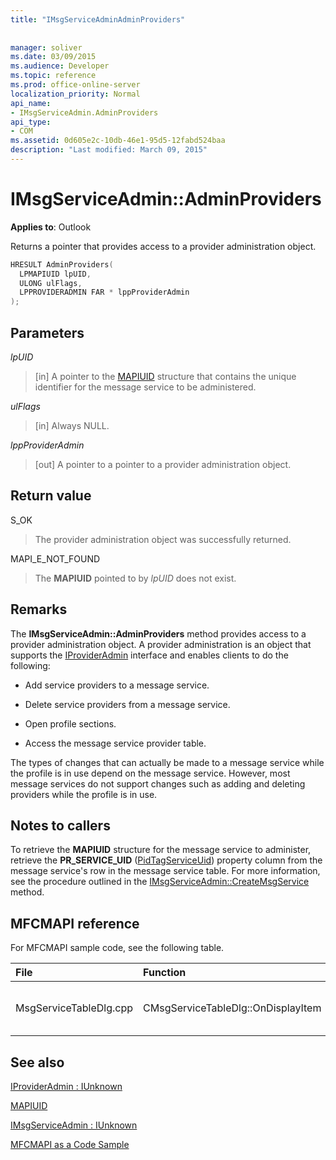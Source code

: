 ```yaml
---
title: "IMsgServiceAdminAdminProviders"
 
 
manager: soliver
ms.date: 03/09/2015
ms.audience: Developer
ms.topic: reference
ms.prod: office-online-server
localization_priority: Normal
api_name:
- IMsgServiceAdmin.AdminProviders
api_type:
- COM
ms.assetid: 0d605e2c-10db-46e1-95d5-12fabd524baa
description: "Last modified: March 09, 2015"
---
```


# IMsgServiceAdmin::AdminProviders

  
  
**Applies to**: Outlook 
  
Returns a pointer that provides access to a provider administration object.
  
```cpp
HRESULT AdminProviders(
  LPMAPIUID lpUID,
  ULONG ulFlags,
  LPPROVIDERADMIN FAR * lppProviderAdmin
);
```

## Parameters

 _lpUID_
  
> [in] A pointer to the [MAPIUID](mapiuid.md) structure that contains the unique identifier for the message service to be administered. 
    
 _ulFlags_
  
> [in] Always NULL. 
    
 _lppProviderAdmin_
  
> [out] A pointer to a pointer to a provider administration object.
    
## Return value

S_OK 
  
> The provider administration object was successfully returned.
    
MAPI_E_NOT_FOUND 
  
> The **MAPIUID** pointed to by  _lpUID_ does not exist. 
    
## Remarks

The **IMsgServiceAdmin::AdminProviders** method provides access to a provider administration object. A provider administration is an object that supports the [IProviderAdmin](iprovideradminiunknown.md) interface and enables clients to do the following: 
  
- Add service providers to a message service.
    
- Delete service providers from a message service.
    
- Open profile sections.
    
- Access the message service provider table.
    
The types of changes that can actually be made to a message service while the profile is in use depend on the message service. However, most message services do not support changes such as adding and deleting providers while the profile is in use.
  
## Notes to callers

To retrieve the **MAPIUID** structure for the message service to administer, retrieve the **PR_SERVICE_UID** ([PidTagServiceUid](pidtagserviceuid-canonical-property.md)) property column from the message service's row in the message service table. For more information, see the procedure outlined in the [IMsgServiceAdmin::CreateMsgService](imsgserviceadmin-createmsgservice.md) method. 
  
## MFCMAPI reference

For MFCMAPI sample code, see the following table.
  
|**File**|**Function**|**Comment**|
|:-----|:-----|:-----|
|MsgServiceTableDlg.cpp  <br/> |CMsgServiceTableDlg::OnDisplayItem  <br/> |MFCMAPI uses the **IMsgServiceAdmin::AdminProviders** method to open a provider administration object for a service.  <br/> |
   
## See also



[IProviderAdmin : IUnknown](iprovideradminiunknown.md)
  
[MAPIUID](mapiuid.md)
  
[IMsgServiceAdmin : IUnknown](imsgserviceadminiunknown.md)


[MFCMAPI as a Code Sample](mfcmapi-as-a-code-sample.md)


